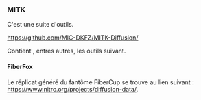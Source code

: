 
### MITK

C'est une suite d'outils.

https://github.com/MIC-DKFZ/MITK-Diffusion/

Contient , entres autres, les outils suivant. 

#### FiberFox

Le réplicat généré du fantôme FiberCup se trouve au lien suivant : https://www.nitrc.org/projects/diffusion-data/.
